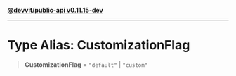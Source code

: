 [**@devvit/public-api v0.11.15-dev**](../../README.md)

---

# Type Alias: CustomizationFlag

> **CustomizationFlag** = `"default"` \| `"custom"`
